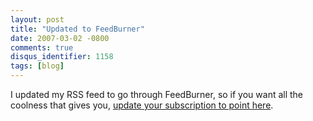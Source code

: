 ```yaml
---
layout: post
title: "Updated to FeedBurner"
date: 2007-03-02 -0800
comments: true
disqus_identifier: 1158
tags: [blog]
---
```

I updated my RSS feed to go through FeedBurner, so if you want all the
coolness that gives you, [update your subscription to point
here](http://feeds.feedburner.com/Paraesthesia).
